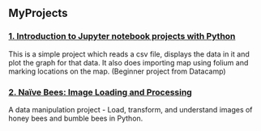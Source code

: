 ## MyProjects

### [1. Introduction to Jupyter notebook projects with Python](https://github.com/Jasmy118/MyProjects/tree/master/Project%201)
This is a simple project which reads a csv file, displays the data in it and plot the graph for that data.
It also does importing map using folium and marking locations on the map.
(Beginner project from Datacamp)
### [2. Naïve Bees: Image Loading and Processing](https://github.com/Jasmy118/MyProjects/tree/master/Project%202)
A data manipulation project - Load, transform, and understand images of honey bees and bumble bees in Python.
